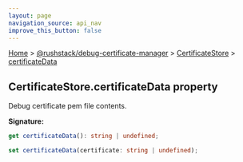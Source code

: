 ```yaml
---
layout: page
navigation_source: api_nav
improve_this_button: false
---
```



[Home](./index.md) &gt; [@rushstack/debug-certificate-manager](./debug-certificate-manager.md) &gt; [CertificateStore](./debug-certificate-manager.certificatestore.md) &gt; [certificateData](./debug-certificate-manager.certificatestore.certificatedata.md)

## CertificateStore.certificateData property

Debug certificate pem file contents.

<b>Signature:</b>

```typescript
get certificateData(): string | undefined;

set certificateData(certificate: string | undefined);
```
